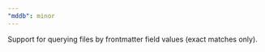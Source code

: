 ```yaml
---
"mddb": minor
---
```


Support for querying files by frontmatter field values (exact matches only).
